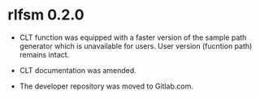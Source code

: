 # rlfsm 0.2.0

* CLT function was equipped with a faster version of the sample path generator which is unavailable for users. User version (fucntion path) remains intact.

* CLT documentation was amended.

* The developer repository was moved to Gitlab.com.